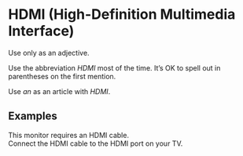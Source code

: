 # HDMI (High-Definition Multimedia Interface)

Use only as an adjective. 

Use the abbreviation *HDMI* most of the time. It’s OK to spell out in parentheses on the first mention.

Use *an* as an article with *HDMI*.

## Examples

This monitor requires an HDMI cable.  
Connect the HDMI cable to the HDMI port on your TV.

